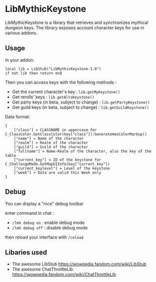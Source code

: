 # LibMythicKeystone

LibMythicKeystone is a library that retrieves and synchronizes mythical dungeon keys.
The library exposes account character keys for use in various addons.

## Usage

In your addon:
```
local lib = LibStub("LibMythicKeystone-1.0")
if not lib then return end
```

Then you can access keys with the following methods :

- Get the current character's key : `lib.getMyKeystone()`
- Get rerolls' keys : `lib.getAltsKeystone()`
- Get party keys (in beta, subject to change) : `lib.getPartyKeystone()`
- Get guild keys (in beta, subject to change) : `lib.getGuildKeystone()`

Data format:
```
{
    ["class"] = CLASSNAME in uppercase for C_ClassColor.GetClassColor(key["class"]):GenerateHexColorMarkup()
    ["name"] = Name of the character
    ["realm"] = Realm of the character
    ["guild"] = Guild of the character
    ["fullname"] = Name-Realm of the character, also the key of the table
    ["current_key"] = ID of the keystone for  C_ChallengeMode.GetMapUIInfo(key["current_key"])
    ["current_keylevel"] = Level of the keystone
    ["week"] = Data are valid this Week only
}
```

## Debug 

You can display a "nice" debug toolbar

enter command in chat : 

- `/lmk debug on` : enable debug mode
- `/lmk debug off` : disable debug mode

then reload your interface with `/reload`

## Libaries used

- The awesome LibStub https://wowpedia.fandom.com/wiki/LibStub
- The awesome ChatThrottleLib https://wowpedia.fandom.com/wiki/ChatThrottleLib